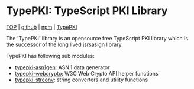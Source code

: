 TypePKI: TypeScript PKI Library
===============================

[TOP](https://kjur.github.io/typepki/) | [github](https://github.com/kjur/typepki) | [npm](https://www.npmjs.com/package/typepki) | [TypePKI](https://kjur.github.com/typepki/) 

The 'TypePKI' library is an opensource free TypeScript PKI library which is the successor of the long lived [jsrsasign](https://kjur.github.io/jsrsasign) library.

TypePKI has following sub modules:

- [typepki-asn1gen](https://kjur.github.io/typepki-asn1gen/): ASN.1 data generator
- [typepki-webcrypto](https://kjur.github.io/typepki-webcrypto/): W3C Web Crypto API helper functions
- [typepki-strconv](https://kjur.github.io/typepki-strconv/): string converters and utility functions
